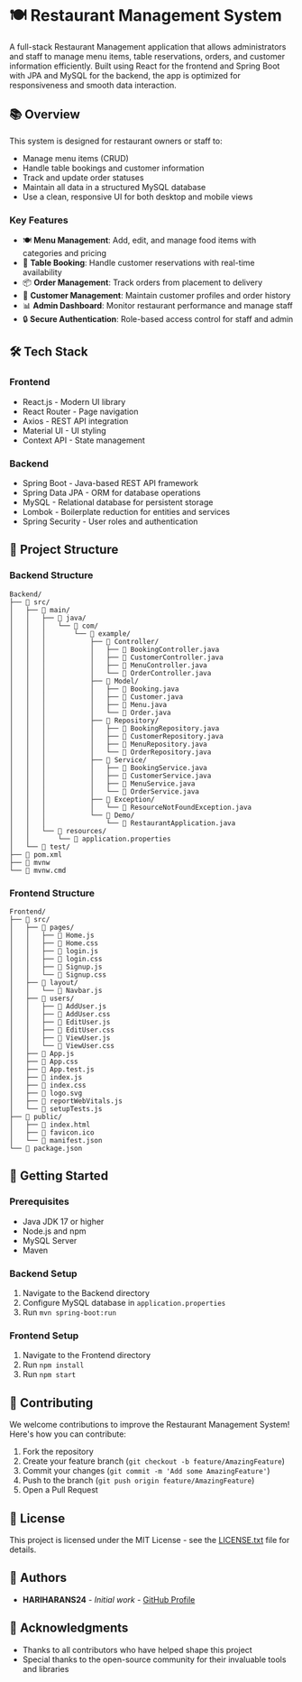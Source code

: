 # 🍽️ Restaurant Management System

A full-stack Restaurant Management application that allows administrators and staff to manage menu items, table reservations, orders, and customer information efficiently. Built using React for the frontend and Spring Boot with JPA and MySQL for the backend, the app is optimized for responsiveness and smooth data interaction.
## 📚 Overview

This system is designed for restaurant owners or staff to:

- Manage menu items (CRUD) 
- Handle table bookings and customer information
- Track and update order statuses  
- Maintain all data in a structured MySQL database     
- Use a clean, responsive UI for both desktop and mobile views     
   
 
### Key Features   
- 🍽️ **Menu Management**: Add, edit, and manage food items with categories and pricing  
- 📅 **Table Booking**: Handle customer reservations with real-time availability
- 📦 **Order Management**: Track orders from placement to delivery
- 👥 **Customer Management**: Maintain customer profiles and order history
- 📊 **Admin Dashboard**: Monitor restaurant performance and manage staff
- 🔒 **Secure Authentication**: Role-based access control for staff and admin

## 🛠️ Tech Stack

### Frontend
- React.js - Modern UI library
- React Router - Page navigation
- Axios - REST API integration
- Material UI - UI styling
- Context API - State management

### Backend
- Spring Boot - Java-based REST API framework
- Spring Data JPA - ORM for database operations
- MySQL - Relational database for persistent storage
- Lombok - Boilerplate reduction for entities and services
- Spring Security - User roles and authentication

## 📁 Project Structure

### Backend Structure
```
Backend/
├── 📂 src/
│   ├── 📂 main/
│   │   ├── 📂 java/
│   │   │   └── 📂 com/
│   │   │       └── 📂 example/
│   │   │           ├── 📂 Controller/
│   │   │           │   ├── 📄 BookingController.java
│   │   │           │   ├── 📄 CustomerController.java
│   │   │           │   ├── 📄 MenuController.java
│   │   │           │   └── 📄 OrderController.java
│   │   │           ├── 📂 Model/
│   │   │           │   ├── 📄 Booking.java
│   │   │           │   ├── 📄 Customer.java
│   │   │           │   ├── 📄 Menu.java
│   │   │           │   └── 📄 Order.java
│   │   │           ├── 📂 Repository/
│   │   │           │   ├── 📄 BookingRepository.java
│   │   │           │   ├── 📄 CustomerRepository.java
│   │   │           │   ├── 📄 MenuRepository.java
│   │   │           │   └── 📄 OrderRepository.java
│   │   │           ├── 📂 Service/
│   │   │           │   ├── 📄 BookingService.java
│   │   │           │   ├── 📄 CustomerService.java
│   │   │           │   ├── 📄 MenuService.java
│   │   │           │   └── 📄 OrderService.java
│   │   │           ├── 📂 Exception/
│   │   │           │   └── 📄 ResourceNotFoundException.java
│   │   │           └── 📂 Demo/
│   │   │               └── 📄 RestaurantApplication.java
│   │   └── 📂 resources/
│   │       └── 📄 application.properties
│   └── 📂 test/
├── 📄 pom.xml
├── 📄 mvnw
└── 📄 mvnw.cmd
```

### Frontend Structure
```
Frontend/
├── 📂 src/
│   ├── 📂 pages/
│   │   ├── 📄 Home.js
│   │   ├── 📄 Home.css
│   │   ├── 📄 login.js
│   │   ├── 📄 login.css
│   │   ├── 📄 Signup.js
│   │   └── 📄 Signup.css
│   ├── 📂 layout/
│   │   └── 📄 Navbar.js
│   ├── 📂 users/
│   │   ├── 📄 AddUser.js
│   │   ├── 📄 AddUser.css
│   │   ├── 📄 EditUser.js
│   │   ├── 📄 EditUser.css
│   │   ├── 📄 ViewUser.js
│   │   └── 📄 ViewUser.css
│   ├── 📄 App.js
│   ├── 📄 App.css
│   ├── 📄 App.test.js
│   ├── 📄 index.js
│   ├── 📄 index.css
│   ├── 📄 logo.svg
│   ├── 📄 reportWebVitals.js
│   └── 📄 setupTests.js
├── 📂 public/
│   ├── 📄 index.html
│   ├── 📄 favicon.ico
│   └── 📄 manifest.json
└── 📄 package.json
```

## 🚀 Getting Started

### Prerequisites
- Java JDK 17 or higher
- Node.js and npm
- MySQL Server
- Maven

### Backend Setup
1. Navigate to the Backend directory
2. Configure MySQL database in `application.properties`
3. Run `mvn spring-boot:run`

### Frontend Setup
1. Navigate to the Frontend directory
2. Run `npm install`
3. Run `npm start`

## 🤝 Contributing

We welcome contributions to improve the Restaurant Management System! Here's how you can contribute:

1. Fork the repository
2. Create your feature branch (`git checkout -b feature/AmazingFeature`)
3. Commit your changes (`git commit -m 'Add some AmazingFeature'`)
4. Push to the branch (`git push origin feature/AmazingFeature`)
5. Open a Pull Request

## 📝 License

This project is licensed under the MIT License - see the [LICENSE.txt](LICENSE.txt) file for details.

## 👥 Authors

- **HARIHARANS24** - *Initial work* - [GitHub Profile](https://github.com/HARIHARANS24)

## 🙏 Acknowledgments

- Thanks to all contributors who have helped shape this project
- Special thanks to the open-source community for their invaluable tools and libraries



